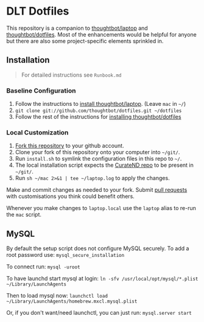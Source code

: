 # DLT Dotfiles

This repository is a companion to [thoughtbot/laptop][1] and
[thoughtbot/dotfiles][2]. Most of the enhancements would be helpful for anyone
but there are also some project-specific elements sprinkled in.

## Installation
> For detailed instructions see `Runbook.md`

### Baseline Configuration
1. Follow the instructions to [install thoughtbot/laptop][3]. (Leave `mac` in `~/`)
2. `git clone git://github.com/thoughtbot/dotfiles.git ~/dotfiles`
3. Follow the rest of the instructions for [installing thoughtbot/dotfiles][4]

### Local Customization
1. [Fork this repository][5] to your github account.
2. Clone your fork of this repository onto your computer into `~/git/`.
3. Run `install.sh` to symlink the configuration files in this repo to `~/`.
4. The local installation script expects the [CurateND repo][6] to be present in `~/git/`.
5. Run `sh ~/mac 2>&1 | tee ~/laptop.log` to apply the changes.

Make and commit changes as needed to your fork. Submit [pull requests][7] with
customisations you think could benefit others.

Whenever you make changes to `laptop.local` use the `laptop` alias to re-run the
`mac` script.

## MySQL
By default the setup script does not configure MySQL securely. To add a root
password use:
`mysql_secure_installation`

To connect run:
`mysql -uroot`

To have launchd start mysql at login:
`ln -sfv /usr/local/opt/mysql/*.plist ~/Library/LaunchAgents`

Then to load mysql now:
`launchctl load ~/Library/LaunchAgents/homebrew.mxcl.mysql.plist`

Or, if you don't want/need launchctl, you can just run:
`mysql.server start`


[1]: https://github.com/thoughtbot/laptop
[2]: https://github.com/thoughtbot/dotfiles
[3]: https://github.com/thoughtbot/laptop#install
[4]: https://github.com/thoughtbot/dotfiles#install
[5]: https://help.github.com/articles/fork-a-repo/
[6]: https://github.com/ndlib/curate_nd
[7]: https://help.github.com/articles/using-pull-requests/
